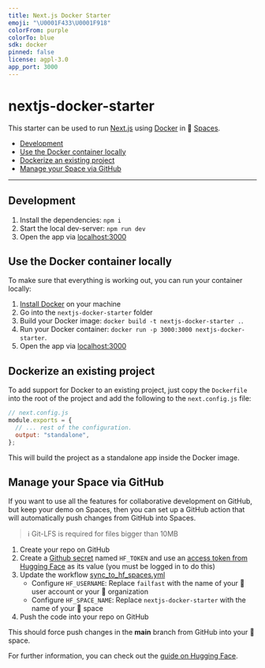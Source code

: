 ```yaml
---
title: Next.js Docker Starter
emoji: "\U0001F433\U0001F918"
colorFrom: purple
colorTo: blue
sdk: docker
pinned: false
license: agpl-3.0
app_port: 3000
---
```


# nextjs-docker-starter

This starter can be used to run [Next.js](https://nextjs.org/) using [Docker](https://huggingface.co/docs/hub/spaces-sdks-docker) in 🤗 [Spaces](https://huggingface.co/spaces).

<!-- toc -->

- [Development](#development)
- [Use the Docker container locally](#use-the-docker-container-locally)
- [Dockerize an existing project](#dockerize-an-existing-project)
- [Manage your Space via GitHub](#manage-your-space-via-github)

<!-- tocstop -->

---

## Development

1. Install the dependencies: `npm i`
2. Start the local dev-server: `npm run dev`
3. Open the app via [localhost:3000](http://localhost:3000)

## Use the Docker container locally

To make sure that everything is working out, you can run your container locally:

1. [Install Docker](https://docs.docker.com/get-docker/) on your machine
2. Go into the `nextjs-docker-starter` folder
3. Build your Docker image: `docker build -t nextjs-docker-starter .`.
4. Run your Docker container: `docker run -p 3000:3000 nextjs-docker-starter`.
5. Open the app via [localhost:3000](http://localhost:3000)

## Dockerize an existing project

To add support for Docker to an existing project, just copy the `Dockerfile` into the root of the project and add the following to the `next.config.js` file:

```js
// next.config.js
module.exports = {
  // ... rest of the configuration.
  output: "standalone",
};
```

This will build the project as a standalone app inside the Docker image.

## Manage your Space via GitHub

If you want to use all the features for collaborative development on GitHub, but keep your demo on Spaces, then you can set up a GitHub action that will automatically push changes from GitHub into Spaces.

> ℹ️ Git-LFS is required for files bigger than 10MB

1. Create your repo on GitHub
2. Create a [Github secret](https://docs.github.com/en/actions/security-guides/encrypted-secrets#creating-encrypted-secrets-for-a-repository) named `HF_TOKEN` and use an [access token from Hugging Face](https://huggingface.co/settings/tokens) as its value (you must be logged in to do this)
3. Update the workflow [sync_to_hf_spaces.yml](.github/worfkows/sync_to_hf_spaces.yml)
   - Configure `HF_USERNAME`: Replace `failfast` with the name of your 🤗 user account or your 🤗 organization
   - Configure `HF_SPACE_NAME`: Replace `nextjs-docker-starter` with the name of your 🤗 space
4. Push the code into your repo on GitHub

This should force push changes in the **main** branch from GitHub into your 🤗 space.

For further information, you can check out the [guide on Hugging Face](https://huggingface.co/docs/hub/spaces-github-actions).

